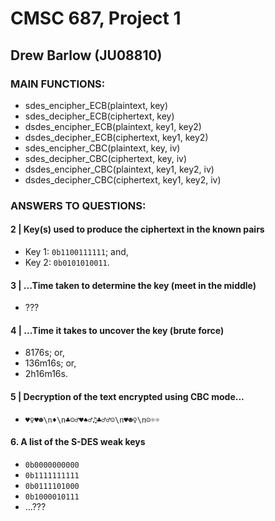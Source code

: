 # CMSC 687, Project 1
## Drew Barlow (JU08810)

### MAIN FUNCTIONS:
  * sdes_encipher_ECB(plaintext, key)
  * sdes_decipher_ECB(ciphertext, key)
  * dsdes_encipher_ECB(plaintext, key1, key2)
  * dsdes_decipher_ECB(ciphertext, key1, key2)
  * sdes_encipher_CBC(plaintext, key, iv)
  * sdes_decipher_CBC(ciphertext, key, iv)
  * dsdes_encipher_CBC(plaintext, key1, key2, iv)
  * dsdes_decipher_CBC(ciphertext, key1, key2, iv)

### ANSWERS TO QUESTIONS:
#### 2 | Key(s) used to produce the ciphertext in the known pairs
  * Key 1: `0b1100111111`; and,
  * Key 2: `0b0101010011`.

#### 3 | ...Time taken to determine the key (meet in the middle)
  * ???

#### 4 | ...Time it takes to uncover the key (brute force)
  * 8176s; or,
  * 136m16s; or,
  * 2h16m16s.

#### 5 | Decryption of the text encrypted using CBC mode...
  * `♥♀♥☻\n♦\n♣☺♂♥♠♂♫♣♂♂☺\n♥☻♀\n☺☼☼`

#### 6. A list of the S-DES weak keys
  * `0b0000000000`
  * `0b1111111111`
  * `0b0111101000`
  * `0b1000010111`
  * ...???
